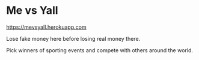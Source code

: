 # Me vs Yall

https://mevsyall.herokuapp.com

Lose fake money here before losing real money there.  

Pick winners of sporting events and compete with others around the world.
